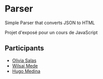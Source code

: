 # Parser

Simple Parser that converts JSON to HTML

Projet d'exposé pour un cours de JavaScript

## Participants

* [Olivia Salas](https://github.com/OliviaSalas)
* [Wilsai Mede](https://github.com/barracuda75)
* [Hugo Medina](https://github.com/Zyigh)